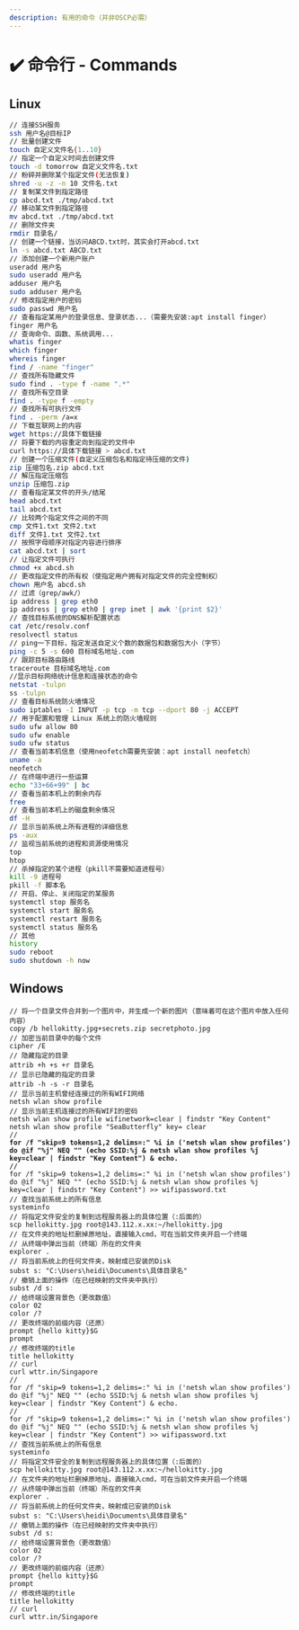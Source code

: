 ```yaml
---
description: 有用的命令（并非OSCP必需）
---
```


# ✔️ 命令行 - Commands

## Linux

```sh
// 连接SSH服务
ssh 用户名@目标IP
// 批量创建文件
touch 自定义文件名{1..10}
// 指定一个自定义时间去创建文件
touch -d tomorrow 自定义文件名.txt
// 粉碎并删除某个指定文件(无法恢复)
shred -u -z -n 10 文件名.txt
// 复制某文件到指定路径
cp abcd.txt ./tmp/abcd.txt
// 移动某文件到指定路径
mv abcd.txt ./tmp/abcd.txt
// 删除文件夹
rmdir 目录名/
// 创建一个链接，当访问ABCD.txt时，其实会打开abcd.txt
ln -s abcd.txt ABCD.txt
// 添加创建一个新用户账户
useradd 用户名
sudo useradd 用户名
adduser 用户名
sudo adduser 用户名
// 修改指定用户的密码
sudo passwd 用户名
// 查看指定某用户的登录信息、登录状态...（需要先安装:apt install finger）
finger 用户名
// 查询命令、函数、系统调用...
whatis finger
which finger
whereis finger
find / -name "finger"
// 查找所有隐藏文件
sudo find . -type f -name ".*"
// 查找所有空目录
find . -type f -empty
// 查找所有可执行文件
find . -perm /a=x
// 下载互联网上的内容
wget https://具体下载链接
// 将要下载的内容重定向到指定的文件中
curl https://具体下载链接 > abcd.txt
// 创建一个压缩文件(自定义压缩包名和指定待压缩的文件)
zip 压缩包名.zip abcd.txt
// 解压指定压缩包
unzip 压缩包.zip
// 查看指定某文件的开头/结尾
head abcd.txt
tail abcd.txt
// 比较两个指定文件之间的不同
cmp 文件1.txt 文件2.txt
diff 文件1.txt 文件2.txt
// 按照字母顺序对指定内容进行排序
cat abcd.txt | sort 
// 让指定文件可执行
chmod +x abcd.sh
// 更改指定文件的所有权（使指定用户拥有对指定文件的完全控制权）
chown 用户名 abcd.sh
// 过滤（grep/awk/）
ip address | grep eth0
ip address | grep eth0 | grep inet | awk '{print $2}'
// 查找目标系统的DNS解析配置状态
cat /etc/resolv.conf
resolvectl status
// ping一下目标，指定发送自定义个数的数据包和数据包大小（字节）
ping -c 5 -s 600 目标域名地址.com
// 跟踪目标路由路线
traceroute 目标域名地址.com
//显示目标网络统计信息和连接状态的命令
netstat -tulpn
ss -tulpn
// 查看目标系统防火墙情况
sudo iptables -I INPUT -p tcp -m tcp --dport 80 -j ACCEPT
// 用于配置和管理 Linux 系统上的防火墙规则
sudo ufw allow 80
sudo ufw enable
sudo ufw status
// 查看当前本机信息（使用neofetch需要先安装：apt install neofetch）
uname -a
neofetch
// 在终端中进行一些运算
echo "33+66+99" | bc
// 查看当前本机上的剩余内存
free
// 查看当前本机上的磁盘剩余情况
df -H
// 显示当前系统上所有进程的详细信息
ps -aux
// 监视当前系统的进程和资源使用情况
top
htop
// 杀掉指定的某个进程（pkill不需要知道进程号）
kill -9 进程号
pkill -f 脚本名
// 开启、停止、关闭指定的某服务
systemctl stop 服务名
systemctl start 服务名
systemctl restart 服务名
systemctl status 服务名
// 其他
history
sudo reboot
sudo shutdown -h now
```

## Windows

<pre class="language-powershell"><code class="lang-powershell">// 将一个目录文件合并到一个图片中，并生成一个新的图片（意味着可在这个图片中放入任何内容）
copy /b hellokitty.jpg+secrets.zip secretphoto.jpg
// 加密当前目录中的每个文件
cipher /E
// 隐藏指定的目录
attrib +h +s +r 目录名
// 显示已隐藏的指定的目录
attrib -h -s -r 目录名
// 显示当前主机曾经连接过的所有WIFI网络
netsh wlan show profile
// 显示当前主机连接过的所有WIFI的密码
netsh wlan show profile wifinetwork=clear | findstr "Key Content"
netsh wlan show profile "SeaButterfly" key= clear
// 
<strong>for /f "skip=9 tokens=1,2 delims=:" %i in ('netsh wlan show profiles') do @if "%j" NEQ "" (echo SSID:%j &#x26; netsh wlan show profiles %j key=clear | findstr "Key Content") &#x26; echo.
</strong><strong>//
</strong>for /f "skip=9 tokens=1,2 delims=:" %i in ('netsh wlan show profiles') do @if "%j" NEQ "" (echo SSID:%j &#x26; netsh wlan show profiles %j key=clear | findstr "Key Content") >> wifipassword.txt
// 查找当前系统上的所有信息
systeminfo
// 将指定文件安全的复制到远程服务器上的具体位置（:后面的）
scp hellokitty.jpg root@143.112.x.xx:~/hellokitty.jpg
// 在文件夹的地址栏删掉原地址，直接输入cmd，可在当前文件夹开启一个终端
// 从终端中弹出当前（终端）所在的文件夹
explorer .
// 将当前系统上的任何文件夹，映射成已安装的Disk
subst s: "C:\Users\heidi\Documents\具体目录名"
// 撤销上面的操作（在已经映射的文件夹中执行）
subst /d s:
// 给终端设置背景色（更改数值）
color 02
color /?
// 更改终端的前缀内容（还原）
prompt {hello kitty}$G
prompt
// 修改终端的title
title hellokitty
// curl
curl wttr.in/Singapore
// 
for /f "skip=9 tokens=1,2 delims=:" %i in ('netsh wlan show profiles') do @if "%j" NEQ "" (echo SSID:%j &#x26; netsh wlan show profiles %j key=clear | findstr "Key Content") &#x26; echo.
//
for /f "skip=9 tokens=1,2 delims=:" %i in ('netsh wlan show profiles') do @if "%j" NEQ "" (echo SSID:%j &#x26; netsh wlan show profiles %j key=clear | findstr "Key Content") >> wifipassword.txt
// 查找当前系统上的所有信息
systeminfo
// 将指定文件安全的复制到远程服务器上的具体位置（:后面的）
scp hellokitty.jpg root@143.112.x.xx:~/hellokitty.jpg
// 在文件夹的地址栏删掉原地址，直接输入cmd，可在当前文件夹开启一个终端
// 从终端中弹出当前（终端）所在的文件夹
explorer .
// 将当前系统上的任何文件夹，映射成已安装的Disk
subst s: "C:\Users\heidi\Documents\具体目录名"
// 撤销上面的操作（在已经映射的文件夹中执行）
subst /d s:
// 给终端设置背景色（更改数值）
color 02
color /?
// 更改终端的前缀内容（还原）
prompt {hello kitty}$G
prompt
// 修改终端的title
title hellokitty
// curl
curl wttr.in/Singapore
</code></pre>

